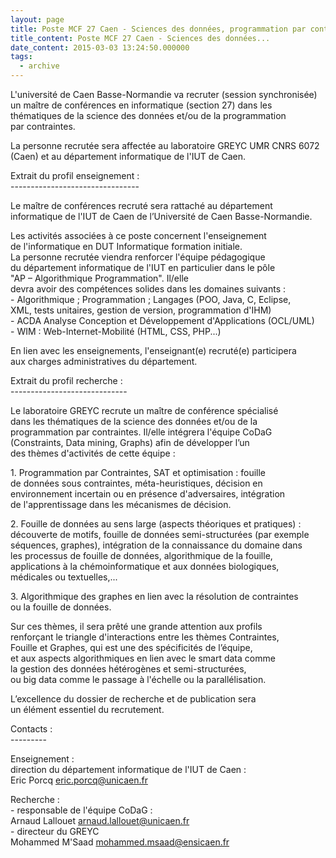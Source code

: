 ```yaml
---
layout: page
title: Poste MCF 27 Caen - Sciences des données, programmation par contraintes
title_content: Poste MCF 27 Caen - Sciences des données...
date_content: 2015-03-03 13:24:50.000000
tags:
  - archive
---
```

L'université de Caen Basse-Normandie va recruter (session synchronisée)  
un maître de conférences en informatique (section 27) dans les  
thématiques de la science des données et/ou de la programmation  
par contraintes.  
  
La personne recrutée sera affectée au laboratoire GREYC UMR CNRS 6072  
(Caen) et au département informatique de l'IUT de Caen.  
  
  
Extrait du profil enseignement :  
\------------------------------\--  
  
Le maître de conférences recruté sera rattaché au département  
informatique de l'IUT de Caen de l’Université de Caen Basse-Normandie.  
  
Les activités associées à ce poste concernent l'enseignement  
de l'informatique en DUT Informatique formation initiale.  
La personne recrutée viendra renforcer l'équipe pédagogique  
du département informatique de l'IUT en particulier dans le pôle  
"AP – Algorithmique Programmation". Il/elle  
devra avoir des compétences solides dans les domaines suivants :  
\- Algorithmique ; Programmation ; Langages (POO, Java, C, Eclipse,  
XML, tests unitaires, gestion de version, programmation d'IHM)  
\- ACDA Analyse Conception et Développement d'Applications (OCL/UML)  
\- WIM : Web-Internet-Mobilité (HTML, CSS, PHP...)  
  
En lien avec les enseignements, l'enseignant(e) recruté(e) participera  
aux charges administratives du département.  
  
  
Extrait du profil recherche :  
\-----------------------------  
  
Le laboratoire GREYC recrute un maître de conférence spécialisé  
dans les thématiques de la science des données et/ou de la  
programmation par contraintes. Il/elle intégrera l'équipe CoDaG  
(Constraints, Data mining, Graphs) afin de développer l’un  
des thèmes d'activités de cette équipe :  
  
1\. Programmation par Contraintes, SAT et optimisation : fouille  
de données sous contraintes, méta-heuristiques, décision en  
environnement incertain ou en présence d'adversaires, intégration  
de l'apprentissage dans les mécanismes de décision.  
  
2\. Fouille de données au sens large (aspects théoriques et pratiques) :  
découverte de motifs, fouille de données semi-structurées (par exemple  
séquences, graphes), intégration de la connaissance du domaine dans  
les processus de fouille de données, algorithmique de la fouille,  
applications à la chémoinformatique et aux données biologiques,  
médicales ou textuelles,...  
  
3\. Algorithmique des graphes en lien avec la résolution de contraintes  
ou la fouille de données.  
  
Sur ces thèmes, il sera prêté une grande attention aux profils  
renforçant le triangle d'interactions entre les thèmes Contraintes,  
Fouille et Graphes, qui est une des spécificités de l’équipe,  
et aux aspects algorithmiques en lien avec le smart data comme  
la gestion des données hétérogènes et semi-structurées,  
ou big data comme le passage à l'échelle ou la parallélisation.  
  
L’excellence du dossier de recherche et de publication sera  
un élément essentiel du recrutement.  
  
  
Contacts :  
\---------  
  
Enseignement :  
direction du département informatique de l'IUT de Caen :  
Eric Porcq [eric.porcq@unicaen.fr](mailto:eric.porcq@unicaen.fr)  
  
Recherche :  
\- responsable de l'équipe CoDaG :  
Arnaud Lallouet
[arnaud.lallouet@unicaen.fr](mailto:arnaud.lallouet@unicaen.fr)  
\- directeur du GREYC  
Mohammed M'Saad
[mohammed.msaad@ensicaen.fr](mailto:mohammed.msaad@ensicaen.fr)

